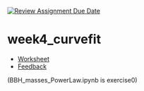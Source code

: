 [![Review Assignment Due Date](https://classroom.github.com/assets/deadline-readme-button-22041afd0340ce965d47ae6ef1cefeee28c7c493a6346c4f15d667ab976d596c.svg)](https://classroom.github.com/a/b7M8lIUT)
# week4_curvefit

- [Worksheet](Curvefit.ipynb)
- [Feedback](../../pull/1)

(BBH_masses_PowerLaw.ipynb is exercise0)
